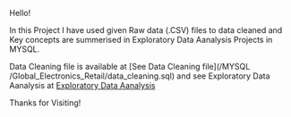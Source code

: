 Hello!

In this Project I have used given Raw data (.CSV) files to data cleaned and Key concepts are summerised in Exploratory Data Aanalysis Projects in MYSQL.

Data Cleaning file is available at [See Data Cleaning file](/MYSQL
/Global_Electronics_Retail/data_cleaning.sql) and see Exploratory Data Aanalysis at [Exploratory Data Aanalysis](/EDA_Project.sql)

Thanks for Visiting!
